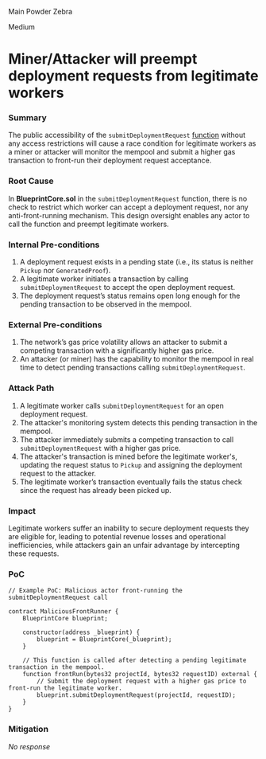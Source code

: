 Main Powder Zebra

Medium

# Miner/Attacker will preempt deployment requests from legitimate workers

### Summary

The public accessibility of the `submitDeploymentRequest` [function](https://github.com/sherlock-audit/2025-03-crestal-network/blob/main/crestal-omni-contracts/src/BlueprintCore.sol#L602) without any access restrictions will cause a race condition for legitimate workers as a miner or attacker will monitor the mempool and submit a higher gas transaction to front-run their deployment request acceptance.


### Root Cause

In **BlueprintCore.sol** in the `submitDeploymentRequest` function, there is no check to restrict which worker can accept a deployment request, nor any anti-front-running mechanism. This design oversight enables any actor to call the function and preempt legitimate workers.


### Internal Pre-conditions

1. A deployment request exists in a pending state (i.e., its status is neither `Pickup` nor `GeneratedProof`).  
2. A legitimate worker initiates a transaction by calling `submitDeploymentRequest` to accept the open deployment request.  
3. The deployment request’s status remains open long enough for the pending transaction to be observed in the mempool.


### External Pre-conditions

1. The network’s gas price volatility allows an attacker to submit a competing transaction with a significantly higher gas price.  
2. An attacker (or miner) has the capability to monitor the mempool in real time to detect pending transactions calling `submitDeploymentRequest`.


### Attack Path

1. A legitimate worker calls `submitDeploymentRequest` for an open deployment request.  
2. The attacker's monitoring system detects this pending transaction in the mempool.  
3. The attacker immediately submits a competing transaction to call `submitDeploymentRequest` with a higher gas price.  
4. The attacker's transaction is mined before the legitimate worker's, updating the request status to `Pickup` and assigning the deployment request to the attacker.  
5. The legitimate worker’s transaction eventually fails the status check since the request has already been picked up.


### Impact

Legitimate workers suffer an inability to secure deployment requests they are eligible for, leading to potential revenue losses and operational inefficiencies, while attackers gain an unfair advantage by intercepting these requests.


### PoC

```solidity
// Example PoC: Malicious actor front-running the submitDeploymentRequest call

contract MaliciousFrontRunner {
    BlueprintCore blueprint;

    constructor(address _blueprint) {
        blueprint = BlueprintCore(_blueprint);
    }

    // This function is called after detecting a pending legitimate transaction in the mempool.
    function frontRun(bytes32 projectId, bytes32 requestID) external {
        // Submit the deployment request with a higher gas price to front-run the legitimate worker.
        blueprint.submitDeploymentRequest(projectId, requestID);
    }
}
```


### Mitigation

_No response_